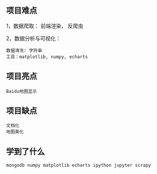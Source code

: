 ## 项目难点


1，数据爬取： 前端渲染， 反爬虫



2，数据分析与可视化：

```
数据清洗: 字符串
工具：matplotlib, numpy, echarts

```

## 项目亮点

```
Baidu地图显示
```

## 项目缺点

```
文档化
地图美化
```

## 学到了什么

```
mongodb numpy matplotlib echarts ipython jupyter scrapy
```
